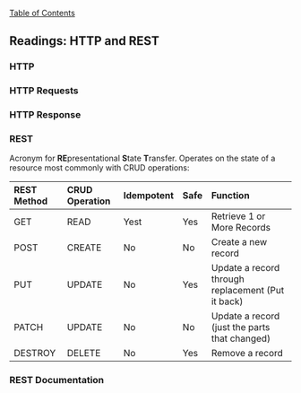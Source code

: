 [Table of Contents](https://github.com/logantscott/june2020_reading)

## Readings: HTTP and REST

### HTTP


### HTTP Requests


### HTTP Response


### REST
Acronym for **RE**presentational **S**tate **T**ransfer. Operates on the state of a resource most commonly with CRUD operations:

| REST Method | CRUD Operation | Idempotent | Safe | Function |
| :---    | :--- | :--- | :--- | :--- |
| GET     | READ | Yest | Yes | Retrieve 1 or More Records |
| POST	  | CREATE	| No | No | Create a new record |
| PUT	    | UPDATE	| No | Yes | Update a record through replacement (Put it back) |
| PATCH	  | UPDATE  | No | No | Update a record (just the parts that changed) |
| DESTROY | DELETE  | No | Yes | Remove a record |


### REST Documentation